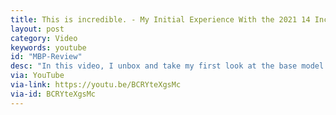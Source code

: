```yaml
---
title: This is incredible. - My Initial Experience With the 2021 14 Inch MacBook Pro (Base Model)
layout: post
category: Video
keywords: youtube
id: "MBP-Review"
desc: "In this video, I unbox and take my first look at the base model 2021 14 inch MacBook Pro (M1 Pro, 8 core CPU, 14 core GPU, 16GB RAM, 512GB SSD). Simply put, it's incredible. Watch the video to find out why."
via: YouTube
via-link: https://youtu.be/BCRYteXgsMc
via-id: BCRYteXgsMc
---
```


<script>
    window.location.replace("{{ page.via-link }}");
</script>